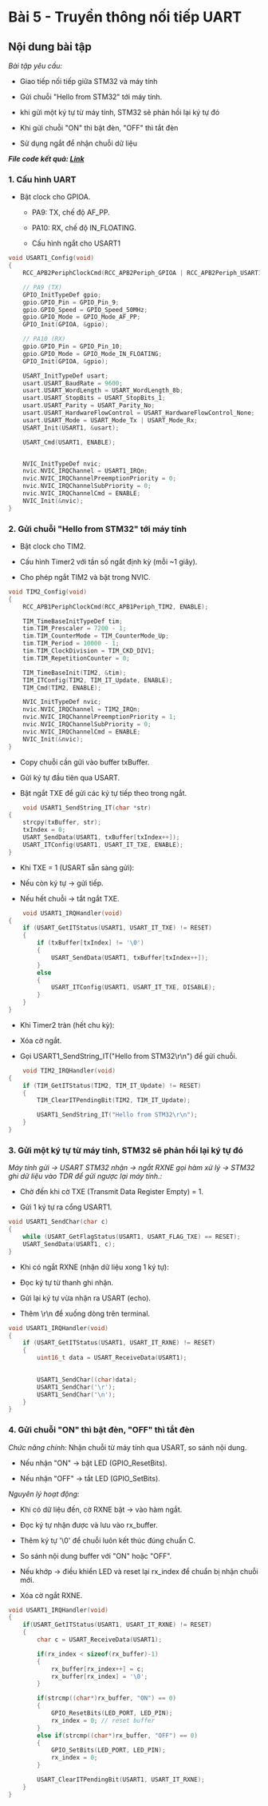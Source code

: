 # Bài 5 - Truyền thông nối tiếp UART

## Nội dung bài tập

_Bài tập yêu cầu:_

- Giao tiếp nối tiếp giữa STM32 và máy tính

- Gửi chuỗi "Hello from STM32" tới máy tính.

- khi gửi một ký tự từ máy tính, STM32 sẽ phản hồi lại ký tự đó

- Khi gửi chuỗi "ON" thì bật đèn, "OFF" thì tắt đèn

- Sử dụng ngắt để nhận chuỗi dữ liệu

***File code kết quả: [Link](https://github.com/NguyenVuTatKhang/EmbeddedSystemNhom1/blob/main/bai5/user/main.c)***


### 1. Cấu hình UART

- Bật clock cho GPIOA.

	+ PA9: TX, chế độ AF_PP.

	+ PA10: RX, chế độ IN_FLOATING.

  + Cấu hình ngắt cho USART1

```c
void USART1_Config(void)
{
    RCC_APB2PeriphClockCmd(RCC_APB2Periph_GPIOA | RCC_APB2Periph_USART1, ENABLE);

    // PA9 (TX)
    GPIO_InitTypeDef gpio;
    gpio.GPIO_Pin = GPIO_Pin_9;
    gpio.GPIO_Speed = GPIO_Speed_50MHz;
    gpio.GPIO_Mode = GPIO_Mode_AF_PP;
    GPIO_Init(GPIOA, &gpio);

    // PA10 (RX)
    gpio.GPIO_Pin = GPIO_Pin_10;
    gpio.GPIO_Mode = GPIO_Mode_IN_FLOATING;
    GPIO_Init(GPIOA, &gpio);

    USART_InitTypeDef usart;
    usart.USART_BaudRate = 9600;
    usart.USART_WordLength = USART_WordLength_8b;
    usart.USART_StopBits = USART_StopBits_1;
    usart.USART_Parity = USART_Parity_No;
    usart.USART_HardwareFlowControl = USART_HardwareFlowControl_None;
    usart.USART_Mode = USART_Mode_Tx | USART_Mode_Rx;
    USART_Init(USART1, &usart);

    USART_Cmd(USART1, ENABLE);


    NVIC_InitTypeDef nvic;
    nvic.NVIC_IRQChannel = USART1_IRQn;
    nvic.NVIC_IRQChannelPreemptionPriority = 0;
    nvic.NVIC_IRQChannelSubPriority = 0;
    nvic.NVIC_IRQChannelCmd = ENABLE;
    NVIC_Init(&nvic);
}
```

### 2. Gửi chuỗi "Hello from STM32" tới máy tính

- Bật clock cho TIM2.

- Cấu hình Timer2 với tần số ngắt định kỳ (mỗi ~1 giây).

- Cho phép ngắt TIM2 và bật trong NVIC.

```c
void TIM2_Config(void)
{
    RCC_APB1PeriphClockCmd(RCC_APB1Periph_TIM2, ENABLE);

    TIM_TimeBaseInitTypeDef tim;
    tim.TIM_Prescaler = 7200 - 1;      
    tim.TIM_CounterMode = TIM_CounterMode_Up;
    tim.TIM_Period = 10000 - 1;       
    tim.TIM_ClockDivision = TIM_CKD_DIV1;
    tim.TIM_RepetitionCounter = 0;

    TIM_TimeBaseInit(TIM2, &tim);
    TIM_ITConfig(TIM2, TIM_IT_Update, ENABLE);
    TIM_Cmd(TIM2, ENABLE);

    NVIC_InitTypeDef nvic;
    nvic.NVIC_IRQChannel = TIM2_IRQn;
    nvic.NVIC_IRQChannelPreemptionPriority = 1;
    nvic.NVIC_IRQChannelSubPriority = 0;
    nvic.NVIC_IRQChannelCmd = ENABLE;
    NVIC_Init(&nvic);
}
```

- Copy chuỗi cần gửi vào buffer txBuffer.

- Gửi ký tự đầu tiên qua USART.

- Bật ngắt TXE để gửi các ký tự tiếp theo trong ngắt.
```c
	void USART1_SendString_IT(char *str)
{
    strcpy(txBuffer, str);
    txIndex = 0;
    USART_SendData(USART1, txBuffer[txIndex++]);
    USART_ITConfig(USART1, USART_IT_TXE, ENABLE);
}
```

- Khi TXE = 1 (USART sẵn sàng gửi):

- Nếu còn ký tự → gửi tiếp.

- Nếu hết chuỗi → tắt ngắt TXE.

```c
	void USART1_IRQHandler(void)
{
    if (USART_GetITStatus(USART1, USART_IT_TXE) != RESET)
    {
        if (txBuffer[txIndex] != '\0')
        {
            USART_SendData(USART1, txBuffer[txIndex++]);
        }
        else
        {
            USART_ITConfig(USART1, USART_IT_TXE, DISABLE); 
        }
    }
}
```

- Khi Timer2 tràn (hết chu kỳ):

- Xóa cờ ngắt.

- Gọi USART1_SendString_IT("Hello from STM32\r\n") để gửi chuỗi.
```c
	void TIM2_IRQHandler(void)
{
    if (TIM_GetITStatus(TIM2, TIM_IT_Update) != RESET)
    {
        TIM_ClearITPendingBit(TIM2, TIM_IT_Update);

        USART1_SendString_IT("Hello from STM32\r\n");
    }
}
```
### 3. Gửi một ký tự từ máy tính, STM32 sẽ phản hồi lại ký tự đó

_Máy tính gửi → USART STM32 nhận → ngắt RXNE gọi hàm xử lý → STM32 ghi dữ liệu vào TDR để gửi ngược lại máy tính.:_

- Chờ đến khi cờ TXE (Transmit Data Register Empty) = 1.

- Gửi 1 ký tự ra cổng USART1.
```c
void USART1_SendChar(char c)
{
    while (USART_GetFlagStatus(USART1, USART_FLAG_TXE) == RESET);
    USART_SendData(USART1, c);
}
```

- Khi có ngắt RXNE (nhận dữ liệu xong 1 ký tự):

- Đọc ký tự từ thanh ghi nhận.

- Gửi lại ký tự vừa nhận ra USART (echo).

- Thêm \r\n để xuống dòng trên terminal.

```c
void USART1_IRQHandler(void)
{
    if (USART_GetITStatus(USART1, USART_IT_RXNE) != RESET)
    {
        uint16_t data = USART_ReceiveData(USART1);

       
        USART1_SendChar((char)data);  
        USART1_SendChar('\r');        
        USART1_SendChar('\n');
    }
}
```
### 4. Gửi chuỗi "ON" thì bật đèn, "OFF" thì tắt đèn

_Chức năng chính:_
Nhận chuỗi từ máy tính qua USART, so sánh nội dung.

- Nếu nhận "ON" → bật LED (GPIO_ResetBits).

- Nếu nhận "OFF" → tắt LED (GPIO_SetBits).

_Nguyên lý hoạt động:_

- Khi có dữ liệu đến, cờ RXNE bật → vào hàm ngắt.

- Đọc ký tự nhận được và lưu vào rx_buffer.

- Thêm ký tự '\0' để chuỗi luôn kết thúc đúng chuẩn C.

- So sánh nội dung buffer với "ON" hoặc "OFF".

- Nếu khớp → điều khiển LED và reset lại rx_index để chuẩn bị nhận chuỗi mới.

- Xóa cờ ngắt RXNE.



```c
void USART1_IRQHandler(void)
{
    if(USART_GetITStatus(USART1, USART_IT_RXNE) != RESET)
    {
        char c = USART_ReceiveData(USART1);

        if(rx_index < sizeof(rx_buffer)-1)
        {
            rx_buffer[rx_index++] = c;
            rx_buffer[rx_index] = '\0'; 
        }

        if(strcmp((char*)rx_buffer, "ON") == 0)
        {
            GPIO_ResetBits(LED_PORT, LED_PIN); 
            rx_index = 0; // reset buffer
        }
        else if(strcmp((char*)rx_buffer, "OFF") == 0)
        {
            GPIO_SetBits(LED_PORT, LED_PIN);   
            rx_index = 0;
        }

        USART_ClearITPendingBit(USART1, USART_IT_RXNE);
    }
}
```

